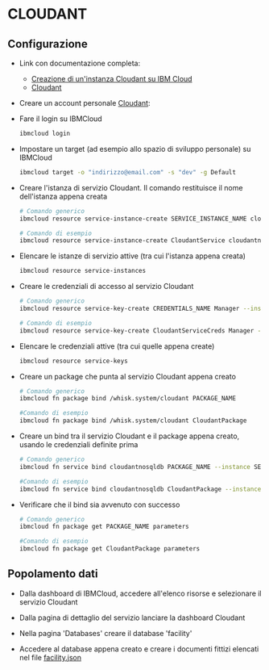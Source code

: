 # CLOUDANT

## Configurazione

* Link con documentazione completa:
  * [Creazione di un'instanza Cloudant su IBM Cloud](https://cloud.ibm.com/docs/Cloudant?topic=Cloudant-creating-an-ibm-cloudant-instance-on-ibm-cloud-by-using-the-ibm-cloud-cli)
  * [Cloudant](https://cloud.ibm.com/docs/openwhisk?topic=openwhisk-pkg_cloudant)

* Creare un account personale [Cloudant](https://www.ibm.com/it-it/cloud/cloudant):

* Fare il login su IBMCloud

  ```bash
  ibmcloud login
  ```

* Impostare un target (ad esempio allo spazio di sviluppo personale) su IBMCloud

  ```bash
  ibmcloud target -o "indirizzo@email.com" -s "dev" -g Default
  ```

* Creare l'istanza di servizio Cloudant. Il comando restituisce il nome dell'istanza appena creata

  ```bash
  # Comando generico
  ibmcloud resource service-instance-create SERVICE_INSTANCE_NAME cloudantnosqldb lite eu-de -p '{"legacyCredentials":false}'

  # Comando di esempio
  ibmcloud resource service-instance-create CloudantService cloudantnosqldb lite eu-de -p '{"legacyCredentials":false}'
  ```

* Elencare le istanze di servizio attive (tra cui l'istanza appena creata)

  ```bash
  ibmcloud resource service-instances
  ```

* Creare le credenziali di accesso al servizio Cloudant

  ```bash
  # Comando generico
  ibmcloud resource service-key-create CREDENTIALS_NAME Manager --instance-name SERVICE_INSTANCE_NAME

  # Comando di esempio
  ibmcloud resource service-key-create CloudantServiceCreds Manager --instance-name CloudantService
  ```

* Elencare le credenziali attive (tra cui quelle appena create)

  ```bash
  ibmcloud resource service-keys
  ```

* Creare un package che punta al servizio Cloudant appena creato

  ```bash
  # Comando generico
  ibmcloud fn package bind /whisk.system/cloudant PACKAGE_NAME

  #Comando di esempio
  ibmcloud fn package bind /whisk.system/cloudant CloudantPackage
  `````

* Creare un bind tra il servizio Cloudant e il package appena creato, usando le credenziali definite prima

  ```bash
  # Comando generico
  ibmcloud fn service bind cloudantnosqldb PACKAGE_NAME --instance SERVICE_INSTANCE_NAME --keyname CREDENTIALS_NAME

  #Comando di esempio
  ibmcloud fn service bind cloudantnosqldb CloudantPackage --instance CloudantService --keyname CloudantServiceCreds
  ```

* Verificare che il bind sia avvenuto con successo

  ```bash
  # Comando generico
  ibmcloud fn package get PACKAGE_NAME parameters

  #Comando di esempio
  ibmcloud fn package get CloudantPackage parameters
  ```

## Popolamento dati

* Dalla dashboard di IBMCloud, accedere all'elenco risorse e selezionare il servizio Cloudant

* Dalla pagina di dettaglio del servizio lanciare la dashboard Cloudant

* Nella pagina 'Databases' creare il database 'facility'

* Accedere al database appena creato e creare i documenti fittizi elencati nel file [facility.json](../models/facility.json)